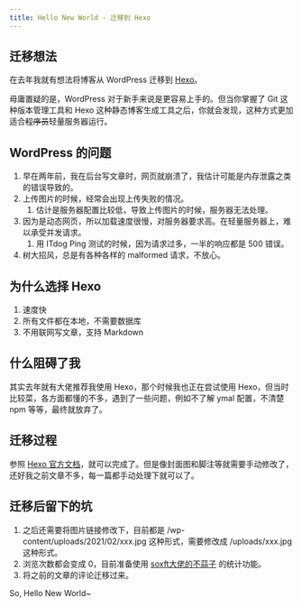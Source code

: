 ```yaml
---
title: Hello New World - 迁移到 Hexo
---
```


## 迁移想法
在去年我就有想法将博客从 WordPress 迁移到 [Hexo](https://hexo.io/)。

毋庸置疑的是，WordPress 对于新手来说是更容易上手的。但当你掌握了 Git 这种版本管理工具和 Hexo 这种静态博客生成工具之后，你就会发现，这种方式更加适合~~程序员~~轻量服务器运行。

## WordPress 的问题
1. 早在两年前，我在后台写文章时，网页就崩溃了，我估计可能是内存泄露之类的错误导致的。
2. 上传图片的时候，经常会出现上传失败的情况。
   1. 估计是服务器配置比较低，导致上传图片的时候，服务器无法处理。
3. 因为是动态网页，所以加载速度很慢，对服务器要求高。在轻量服务器上，难以承受并发请求。
   1. 用 ITdog Ping 测试的时候，因为请求过多，一半的响应都是 500 错误。
4. 树大招风，总是有各种各样的 malformed 请求，不放心。


## 为什么选择 Hexo
1. 速度快
2. 所有文件都在本地，不需要数据库
3. 不用联网写文章，支持 Markdown


## 什么阻碍了我
其实去年就有大佬推荐我使用 Hexo，那个时候我也正在尝试使用 Hexo，但当时比较菜，各方面都懂的不多，遇到了一些问题，例如不了解 ymal 配置，不清楚 npm 等等，最终就放弃了。

## 迁移过程
参照 [Hexo 官方文档](https://hexo.io/zh-cn/docs/migration)，就可以完成了。但是像封面图和脚注等就需要手动修改了，还好我之前文章不多，每一篇都手动处理下就可以了。

## 迁移后留下的坑
1. 之后还需要将图片链接修改下，目前都是 /wp-content/uploads/2021/02/xxx.jpg 这种形式，需要修改成 /uploads/xxx.jpg 这种形式。
2. 浏览次数都会变成 0，目前准备使用 [soxft大佬的不蒜子](https://busuanzi.9420.ltd/) 的统计功能。
3. 将之前的文章的评论迁移过来。

So, Hello New World~